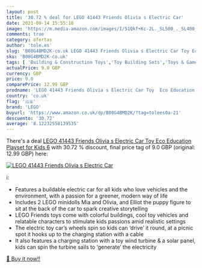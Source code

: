 ```yaml
---
layout: post
title: '30.72 % deal for LEGO 41443 Friends Olivia s Electric Car'
date: 2021-09-14 15:55:18
image: 'https://m.media-amazon.com/images/I/51Qkf+Kc-2L._SL500_._SL400_.jpg'
comments: true
category: ofertas
author: 'tole.es'
slug: 'B08G4BMD2K-co.uk LEGO 41443 Friends Olivia s Electric Car Toy Eco...'
sku: 'B08G4BMD2K-co.uk'
tags: [ 'Building & Construction Toys','Toy Building Sets','Toys & Games','Toys Store','lego', ]
actualPrice: 9.0 GBP
currency: GBP
price: 9.0
comparePrice: 12.99 GBP
prodname: 'LEGO 41443 Friends Olivia s Electric Car Toy  Eco Education Playset for Kids 6'
country: 'co.uk'
flag: '🇬🇧'
brand: 'LEGO'
buyurl: 'https://www.amazon.co.uk/dp/B08G4BMD2K/?tag=tolees0a-21'
descuento: '30.72'
average: '8.12232558139535'
---
```


There's a deal [LEGO 41443 Friends Olivia s Electric Car Toy  Eco Education Playset for Kids 6](https://www.amazon.co.uk/dp/B08G4BMD2K/?tag=tolees0a-21)  with  30.72 % discount, final price tag of  9.0 GBP (original: 12.99 GBP) here:

[![LEGO 41443 Friends Olivia s Electric Car](https://m.media-amazon.com/images/I/51Qkf+Kc-2L._SL500_._SL400_.jpg)](https://www.amazon.co.uk/dp/B08G4BMD2K/?tag=tolees0a-21)

ℹ️:

- Features a buildable electric car for all kids who love vehicles and the environment, with a passion for a greener, modern way of life
- Includes 2 LEGO minidolls Mia and Olivia, and Elliot the puppy figure to sit at the back of the car to spark creative storytelling
- LEGO Friends toys come with colorful buildings, cool toy vehicles and relatable characters to stimulate kids passions amid realistic settings
- The electric toy car’s wheels spin so kids can ‘drive’ it round, at a picnic spot it hooks up to the charging station with a cable
- It also features a charging station with a toy wind turbine & a solar panel, kids can spin the turbine sails to ‘generate’ the electricity

[🛒 Buy it now!!](https://www.amazon.co.uk/dp/B08G4BMD2K/?tag=tolees0a-21)
